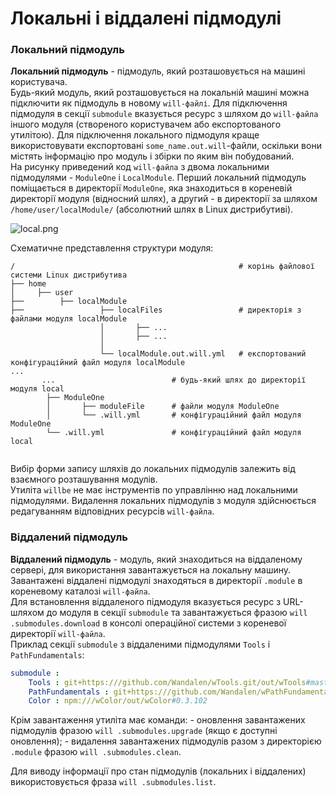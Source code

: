 # Локальні і віддалені підмодулі

### <a name="local-submodule"></a> Локальний підмодуль  
**Локальний підмодуль** - підмодуль, який розташовується на машині користувача.  
Будь-який модуль, який розташовується на локальній машині можна підключити як підмодуль в новому `will-файлі`. Для підключення підмодуля в секції `submodule` вказується ресурс з шляхом до `will-файла` іншого модуля (створеного користувачем або експортованого утилітою). Для підключення локального підмодуля краще використовувати експортовані `some_name.out.will`-файли, оскільки вони містять інформацію про модуль і збірки по яким він побудований.  
На рисунку приведений код `will-файла` з двома локальними підмодулями - `ModuleOne` i `LocalModule`. Перший локальний підмодуль поміщається в директорії `ModuleOne`, яка знаходиться в кореневій директорії модуля (відносний шлях), а другий - в директорії за шляхом `/home/user/localModule/` (абсолютний шлях в Linux дистрибутиві).

![local.png](./Images/local.png)

Схематичне представлення структури модуля:   

```
/                                                  # корінь файлової системи Linux дистрибутива
├── home                            
│     ├── user                      
├──        ├── localModule
├──                 ├── localFiles                 # директорія з файлами модуля localModule 
                    │       ├── ...
                    │       ├── ...
                    │
                    └── localModule.out.will.yml   # експортований конфігураційний файл модуля localModule 
... 
       ...                          # будь-який шлях до директорії модуля local
        ├── ModuleOne               
        │       ├── moduleFile      # файли модуля ModuleOne 
        │       └── .will.yml       # конфігураційний файл модуля ModuleOne
        └── .will.yml               # конфігураційний файл модуля local
        
```  

Вибір форми запису шляхів до локальних підмодулів залежить від взаємного розташування модулів.  
Утиліта `willbe` не має інструментів по управлінню над локальними підмодулями. Видалення локальних підмодулів з модуля здійснюється редагуванням відповідних ресурсів `will-файла`. 

### <a name="remote-submodule"></a> Віддалений підмодуль  
**Віддалений підмодуль** - модуль, який знаходиться на віддаленому сервері, для використання завантажується на локальну машину. Завантажені віддалені підмодулі знаходяться в директорії `.module` в кореневому каталозі `will-файлa`.  
Для встановлення віддаленого підмодуля вказується ресурс з URL-шляхом до модуля в секції `submodule` та завантажується фразою `will .submodules.download` в консолі операційної системи з кореневої директорії `will-файла`.  
Приклад секції `submodule` з віддаленими підмодулями `Tools` i `PathFundamentals`:  

```yaml
submodule :
    Tools : git+https:///github.com/Wandalen/wTools.git/out/wTools#master
    PathFundamentals : git+https:///github.com/Wandalen/wPathFundamentals.git/out/wPathFundamentals#master
    Color : npm:///wColor/out/wColor#0.3.102

```

Крім завантаження утиліта має команди:
\- оновлення завантажених підмодулів фразою `will .submodules.upgrade` (якщо є доступні оновлення);
\- видалення завантажених підмодулів разом з директорією `.module` фразою `will .submodules.clean`.  

Для виводу інформації про стан підмодулів (локальних і віддалених) використовується фраза `will .submodules.list`.  